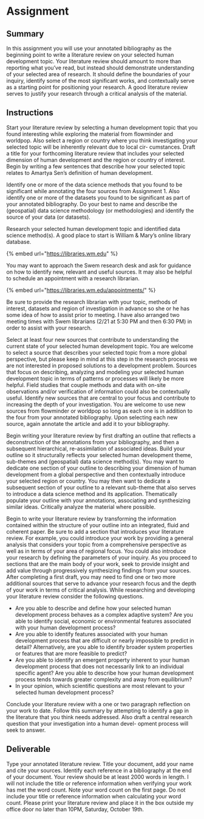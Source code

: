# Assignment

## Summary

In this assignment you will use your annotated bibliography as the beginning point to write a literature review on your selected human development topic. Your literature review should amount to more than reporting what you’ve read, but instead should demonstrate understanding of your selected area of research. It should define the boundaries of your inquiry, identify some of the most significant works, and contextually serve as a starting point for positioning your research. A good literature review serves to justify your research through a critical analysis of the material.

## Instructions

Start your literature review by selecting a human development topic that you found interesting while exploring the material from flowminder and worldpop. Also select a region or country where you think investigating your selected topic will be inherently relevant due to local cir- cumstances. Draft a title for your forthcoming literature review that includes your selected dimension of human development and the region or country of interest. Begin by writing a few sentences that describe how your selected topic relates to Amartya Sen’s definition of human development.

Identify one or more of the data science methods that you found to be significant while annotating the four sources from Assignment 1. Also identify one or more of the datasets you found to be significant as part of your annotated bibliography. Do your best to name and describe the \(geospatial\) data science methodology \(or methodologies\) and identify the source of your data \(or datasets\).

Research your selected human development topic and identified data science method\(s\). A good place to start is William & Mary’s online library database.

{% embed url="https://libraries.wm.edu" %}

You may want to approach the Swem research desk and ask for guidance on how to identify new, relevant and useful sources. It may also be helpful to schedule an appointment with a research librarian.

{% embed url="https://libraries.wm.edu/appointments/" %}

Be sure to provide the research librarian with your topic, methods of interest, datasets and region of investigation in advance so she or he has some idea of how to assist prior to meeting. I have also arranged two meeting times with Swem librarians \(2/21 at 5:30 PM and then 6:30 PM\) in order to assist with your research.

Select at least four new sources that contribute to understanding the current state of your selected human development topic. You are welcome to select a source that describes your selected topic from a more global perspective, but please keep in mind at this step in the research process we are not interested in proposed solutions to a development problem. Sources that focus on describing, analyzing and modeling your selected human development topic in terms of patterns or processes will likely be more helpful. Field studies that couple methods and data with on-site observations and/or verification of information could also be contextually useful. Identify new sources that are central to your focus and contribute to increasing the depth of your investigation. You are welcome to use new sources from flowminder or worldpop so long as each one is in addition to the four from your annotated bibliography. Upon selecting each new source, again annotate the article and add it to your bibliography.

Begin writing your literature review by first drafting an outline that reflects a deconstruction of the annotations from your bibliography, and then a subsequent hierarchical, re-assimilation of associated ideas. Build your outline so it structurally reflects your selected human development theme, sub-themes and \(geospatial\) data science method\(s\). You may want to dedicate one section of your outline to describing your dimension of human development from a global perspective and then contextually introduce your selected region or country. You may then want to dedicate a subsequent section of your outline to a relevant sub-theme that also serves to introduce a data science method and its application. Thematically populate your outline with your annotations, associating and synthesizing similar ideas. Critically analyze the material where possible.

Begin to write your literature review by transforming the information contained within the structure of your outline into an integrated, fluid and coherent paper. Be sure to add a section that introduces your literature review. For example, you could introduce your work by providing a general analysis that considers your topic from a comprehensive perspective as well as in terms of your area of regional focus. You could also introduce your research by defining the parameters of your inquiry. As you proceed to sections that are the main body of your work, seek to provide insight and add value through progressively synthesizing findings from your sources. After completing a first draft, you may need to find one or two more additional sources that serve to advance your research focus and the depth of your work in terms of critical analysis. While researching and developing your literature review consider the following questions.

* Are you able to describe and define how your selected human development process behaves as a complex adaptive system? Are you able to identify social, economic or environmental features associated with your human development process?
* Are you able to identify features associated with your human development process that are difficult or nearly impossible to predict in detail? Alternatively, are you able to identify broader system properties or features that are more feasible to predict?
* Are you able to identify an emergent property inherent to your human development process that does not necessarily link to an individual specific agent? Are you able to describe how your human development process tends towards greater complexity and away from equilibrium?
* In your opinion, which scientific questions are most relevant to your selected human development process?

Conclude your literature review with a one or two paragraph reflection on your work to date. Follow this summary by attempting to identify a gap in the literature that you think needs addressed. Also draft a central research question that your investigation into a human devel- opment process will seek to answer.

## Deliverable

Type your annotated literature review.  Title your document, add your name and cite your sources.  Identify each reference in a bibliography at the end of your document. Your review should be at least 2000 words in length. I will not include the title or reference information when verifying your work has met the word count.  Note your word count on the first page.  Do not include your title or reference information when calculating your word count.  Please print your literature review and place it in the box outside my office door no later than 10PM, Saturday, October 19th.

